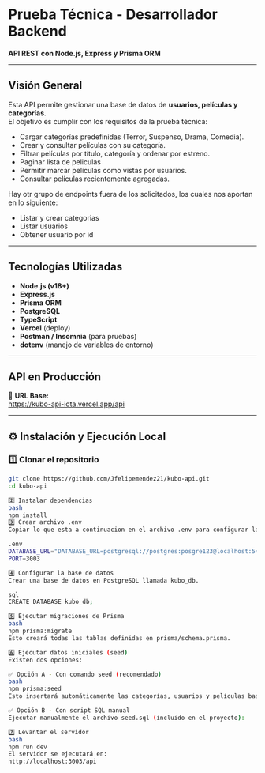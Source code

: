# Prueba Técnica - Desarrollador Backend  
**API REST con Node.js, Express y Prisma ORM**

---

## Visión General
Esta API permite gestionar una base de datos de **usuarios, películas y categorías**.  
El objetivo es cumplir con los requisitos de la prueba técnica:  
- Cargar categorías predefinidas (Terror, Suspenso, Drama, Comedia).  
- Crear y consultar películas con su categoría.  
- Filtrar películas por título, categoría y ordenar por estreno.  
- Paginar lista de peliculas 
- Permitir marcar películas como vistas por usuarios.  
- Consultar películas recientemente agregadas.

Hay otr grupo de endpoints fuera de los solicitados, los cuales nos aportan en lo siguiente:
- Listar y crear categorias
- Listar usuarios
- Obtener usuario por id  

---

## Tecnologías Utilizadas
- **Node.js (v18+)**
- **Express.js**
- **Prisma ORM**
- **PostgreSQL**
- **TypeScript**
- **Vercel** (deploy)
- **Postman / Insomnia** (para pruebas)
- **dotenv** (manejo de variables de entorno)

---

## API en Producción
📍 **URL Base:**  
https://kubo-api-iota.vercel.app/api

---

## ⚙️ Instalación y Ejecución Local

### 1️⃣ Clonar el repositorio
```bash
git clone https://github.com/Jfelipemendez21/kubo-api.git
cd kubo-api

2️⃣ Instalar dependencias
bash
npm install
3️⃣ Crear archivo .env
Copiar lo que esta a continuacion en el archivo .env para configurar la conexión a la base de datos local:

.env
DATABASE_URL="DATABASE_URL=postgresql://postgres:posgre123@localhost:5432/kubo_db?schema=public&sslmode=disable"
PORT=3003

4️⃣ Configurar la base de datos
Crear una base de datos en PostgreSQL llamada kubo_db.

sql
CREATE DATABASE kubo_db;

5️⃣ Ejecutar migraciones de Prisma
bash
npm prisma:migrate
Esto creará todas las tablas definidas en prisma/schema.prisma.

6️⃣ Ejecutar datos iniciales (seed)
Existen dos opciones:

✅ Opción A - Con comando seed (recomendado)
bash
npm prisma:seed
Esto insertará automáticamente las categorías, usuarios y películas base.

✅ Opción B - Con script SQL manual
Ejecutar manualmente el archivo seed.sql (incluido en el proyecto):

7️⃣ Levantar el servidor
bash
npm run dev
El servidor se ejecutará en:
http://localhost:3003/api